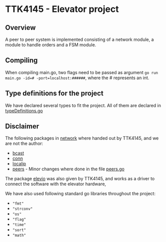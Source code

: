 # TTK4145 - Elevator project

## Overview
A peer to peer system is implemented consisting of a network module, a module to handle orders and a FSM module.

## Compiling
When compiling main.go, two flags need to be passed as argument `go run main.go -id=# -port=localhost:######`, where the # represents an int.

## Type definitions for the project
We have declared several types to fit the project. All of them are declared in [typeDefinitions.go](https://github.com/IngeborgE/Elevator/blob/master/project/typeDefinitions/typeDefinitions.go)

## Disclaimer
The following packages in [network](./network) where handed out by TTK4145, and we are not the author:
- [bcast](./network/bcast)
- [conn](./network/conn)
- [localip](./network/localip)
- [peers](./network/peers) - Minor changes where done in the file [peers.go](./network/peers/peers.go)

The package [elevio](./elevio) was also given by TTK4145, and works as a driver to connect the software with the elevator hardware,

We have also used following standard go libraries throughout the project:
- `"fmt"`
- `"strconv"`
- `"os"`
- `"flag"`
- `"time"`
- `"sort"`
- `"math"`
